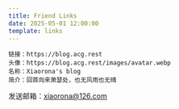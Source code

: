 ```yaml
---
title: Friend Links
date: 2025-05-01 12:00:00
template: links
---
```


```
链接：https://blog.acg.rest
头像：https://blog.acg.rest/images/avatar.webp
名称：Xiaorona's blog
简介：回首向来萧瑟处，也无风雨也无晴
```

发送邮箱：xiaorona@126.com